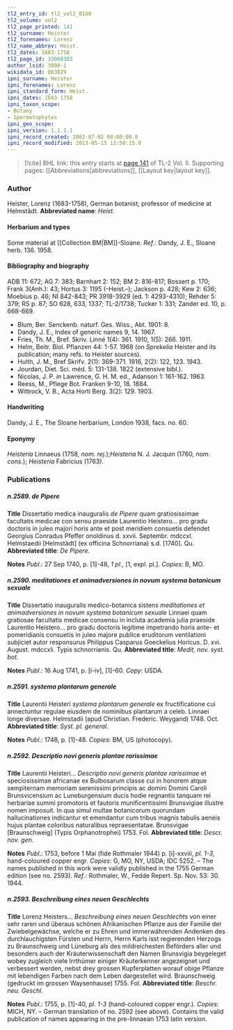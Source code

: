 ```yaml
---
tl2_entry_id: tl2_vol2_0160
tl2_volume: vol2
tl2_page_printed: 141
tl2_surname: Heister
tl2_forenames: Lorenz
tl2_name_abbrev: Heist.
tl2_dates: 1683-1758
tl2_page_id: 33068383
author_lsid: 3800-1
wikidata_id: Q63829
ipni_surname: Heister
ipni_forenames: Lorenz
ipni_standard_form: Heist.
ipni_dates: 1683-1758
ipni_taxon_scope: 
- Botany
- Spermatophytes
ipni_geo_scope: 
ipni_version: 1.1.1.1
ipni_record_created: 2003-07-02 00:00:00.0
ipni_record_modified: 2013-05-15 11:50:15.0
---
```



> [!cite] BHL link: this entry starts at [page 141](https://www.biodiversitylibrary.org/page/33068383) of TL-2 Vol. II.
> Supporting pages: [[Abbreviations|abbreviations]], [[Layout key|layout key]].

### Author

Heister, Lorenz (1683-1758), German botanist; professor of medicine at Helmstädt. 
**Abbreviated name**: *Heist.*

#### Herbarium and types

Some material at [[Collection BM|BM]]-Sloane.
*Ref*.: Dandy, J. E., Sloane herb. 136. 1958.

#### Bibliography and biography

ADB 11: 672; AG 7: 383; Barnhart 2: 152; BM 2: 816-817; Bossert p. 170; Frank 3(Anh.): 43; Hortus 3: 1195 (–Heist.–); Jackson p. 428; Kew 2: 636; Moebius p. 46; NI 842-843; PR 3918-3929 (ed. 1: 4293-4310); Rehder 5: 379; RS p. 87; SO 628, 633, 1337; TL-2/1738; Tucker 1: 331; Zander ed. 10, p. 668-669.
- Blum, Ber. Senckenb. naturf. Ges. Wiss., Abt. 1901: 8.
- Dandy, J. E., Index of generic names 9, 14. 1967.
- Fries, Th. M., Bref. Skriv. Linné 1(4): 361. 1910, 1(5): 266. 1911.
- Helm, Beitr. Biol. Pflanzen 44: 1-57. 1968 (on *Sprekelia* Heister and its publication; many refs. to Heister sources).
- Hulth, J. M., Bref Skrifv. 2(1): 369-371. 1916, 2(2): 122, 123. 1943.
- Jourdan, Diet. Sci. méd. 5: 131-138. 1822 (extensive bibl.).
- Nicolas, J. P. *in* Lawrence, G. H. M. ed., Adanson 1: 161-162. 1963.
- Reess, M., Pflege Bot. Franken 9-10, 18. 1884.
- Wittrock, V. B., Acta Horti Berg. 3(2): 129. 1903.

#### Handwriting

Dandy, J. E., The Sloane herbarium, London 1938, facs. no. 60.

#### Eponymy

*Heisteria* Linnaeus (1758, *nom. rej.*);*Heisteria* N. J. Jacquin (1760, *nom. cons.*); *Heisteria* Fabricius (1763).

### Publications

##### n.2589. de Pipere

**Title**
Dissertatio medica inauguralis *de Pipere* quam gratiosissimae facultatis medicae con sensu praeside Laurentio Heistero... pro gradu doctoris in juleo majori horis ante et post meridiem consuetis defendet Georgius Conradus Pfeffer onoldinus d. xxvii. Septembr. mdccxl. Helmstaedii \[Helmstädt\] (ex officina Schnorriana) s.d. \[1740\]. Qu.
**Abbreviated title**: *De Pipere*.

**Notes**
*Publ*.: 27 Sep 1740, p. \[1\]-48, *1 pl*., \[1, expl. pl.\]. *Copies*: B, MO.

##### n.2590. meditationes et animadversiones in novum systema botanicum sexuale

**Title**
Dissertatio inauguralis medico-botanica sistens *meditationes et animadversiones in novum systema botanicum sexuale* Linnaei quam gratiosae facultatis medicae consensu in incluta academia julia praeside Laurentio Heistero... pro gradu doctoris legitime impetrando horis ante- et pomeridianis consuetis in juleo majore publice eruditorum ventilationi subjiciet autor responsurus Philippus Casparus Goeckelius Horicus. D. xvi. August. mdccxli. Typis schnorrianis. Qu.
**Abbreviated title**: *Medit, nov. syst. bot.*

**Notes**
*Publ*.: 16 Aug 1741, p. \[i-iv\], \[1\]-60. *Copy*: USDA.

##### n.2591. systema plantarum generale

**Title**
Laurentii Heisteri *systema plantarum generale* ex fructificatione cui annectuntur regulae eiusdem de nominibus plantarum a celeb. Linnaei longe diversae. Helmstadii (apud Christian. Frederic. Weygand) 1748. Oct.
**Abbreviated title**: *Syst. pl. general.*

**Notes**
*Publ*.: 1748, p. \[1\]-48. *Copies*: BM, US (photocopy).

##### n.2592. Descriptio novi generis plantae rarissimae

**Title**
Laurentii Heisteri... *Descriptio novi generis plantae rarissimae* et speciosissimae africanae ex Bulbosarum classe cui in honorem atque sempiternam memoriam serenissimi principis ac domini Domini Caroli Brunsvicensium ac Luneburgensium ducis hodie regnantis tanquam rei herbariae summi promotoris et fautoris munificentissimi Brunsvigiae illustre nomen imposuit. In qua simul multae botanicorum quorundam hallucinationes indicantur et emendantur cum tribus magnis tabulis aeneis hujus plantae coloribus naturalibus repraesentatae. Brunsvigae \[Braunschweig\] (Typis Orphanotrophei) 1753. Fol.
**Abbreviated title**: *Descr. nov. gen.*

**Notes**
*Publ*.: 1753, before 1 Mai (fide Rothmaler 1944) p. \[i\]-xxviii, *pl. 1-3*, hand-coloured copper engr. *Copies*: G, MO, NY, USDA; IDC 5252. – The names published in this work were validly published in the 1755 German edition (see no. 2593).
*Ref*.: Rothmaler, W., Fedde Repert. Sp. Nov. 53: 30. 1944.

##### n.2593. Beschreibung eines neuen Geschlechts

**Title**
Lorenz Heisters... *Beschreibung eines neuen Geschlechts* von einer sehr raren und überaus schönen Afrikanischen Pflanze aus der Familie der Zwiebelgewächse, welche er zu Ehren und immerwährenden Andenken des durchlauchigsten Fürsten und Herrn, Herrn Karls isst regierenden Herzogs zu Braunschweig und Lüneburg als des mildreichesten Beförders aller und besonders auch der Kräuterwissenschaft den Namen Brunsvigia beygeleget wobey zugleich viele Irrthümer einiger Kräuterkenner angezeignet und verbessert werden, nebst drey grossen Kupferplatten worauf obige Pflanze mit lebendigen Farben nach dem Leben dargestellet wird. Braunschweig (gedruckt im grossen Waysenhause) 1755. Fol.
**Abbreviated title**: *Beschr. neu. Geschl.*

**Notes**
*Publ*.: 1755, p. \[1\]-40, *pl. 1-3* (hand-coloured copper engr.). *Copies*: MICH, NY. – German translation of no. 2592 (see above). Contains the valid publication of names appearing in the pre-linnaean 1753 latin version.

